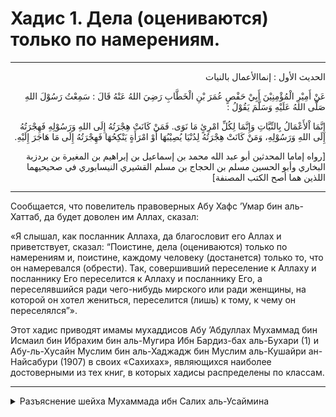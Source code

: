 <h1 class="hadith-header">Хадис 1. Дела (оцениваются) только по намерениям.</h1>

<hr>

<p class="arabic-text" dir="rtl">الحديث الأول : إنماالأعمال بالنيات</p>
<p class="arabic-text" dir="rtl">عَنْ أَمِيْرِ الْمُؤْمِنِيْنَ أَبِيْ حَفْصٍ عُمَرَ بْنِ الْخَطَّابِ رَضِيَ اللهُ عَنْهُ قَالَ : سَمِعْتُ رَسُوْلَ اللهِ صَلَّى اللهُ عَلَيْهِ وَسَلَّمَ يَقُوْلُ :</p>
<p class="arabic-text" dir="rtl">
إِنَّمَا اْلأَعْمَالُ بِالنِّيَّاتِ وَإِنَّمَا لِكُلِّ امْرِئٍ مَا نَوَى. فَمَنْ كَانَتْ هِجْرَتُهُ إِلَى اللهِ وَرَسُوْلِهِ فَهِجْرَتُهُ إِلَى اللهِ وَرَسُوْلِهِ، وَمَنْ كَانَتْ هِجْرَتُهُ لِدُنْيَا يُصِيْبُهَا أَوْ امْرَأَةٍ يَنْكِحُهَا فَهِجْرَتُهُ إِلَى مَا هَاجَرَ إِلَيْهِ.</p>
<p class="arabic-subtext" dir="rtl">[رواه إماما المحدثين أبو عبد الله محمد بن إسماعيل بن إبراهيم بن المغيرة بن بردزبة البخاري وأبو الحسين مسلم بن الحجاج بن مسلم القشيري النيسابوري في صحيحيهما اللذين هما أصح الكتب المصنفة]</p>

<hr>
 
<p class="russian-text">
  Сообщается, что повелитель правоверных Абу Хафс ’Умар бин аль-Хаттаб, да будет доволен им Аллах, сказал: 
</p>

<p class="russian-text">«Я слышал, как посланник Аллаха, да благословит его Аллах и приветствует, сказал: “Поистине, дела (оцениваются) только по намерениям и, поистине, каждому человеку (достанется) только то, что он намеревался (обрести). Так, совершивший переселение к Аллаху и посланнику Его переселится к Аллаху и посланнику Его, а переселявшийся ради чего-нибудь мирского или ради женщины, на которой он хотел жениться, переселится (лишь) к тому, к чему он переселялся”».</p>
 
<p class="russian-subtext">Этот хадис приводят имамы мухаддисов Абу ’Абдуллах Мухаммад бин Исмаил бин Ибрахим бин аль-Мугира Ибн Бардиз-бах аль-Бухари (1) и Абу-ль-Хусайн Муслим бин аль-Хаджадж бин Муслим аль-Кушайри ан-Найсабури (1907) в своих «Сахихах», являющихся наиболее достоверными из тех книг, в которых хадисы распределены по классам.</p>

<hr class="endline">

<details class="comments">
  <summary class="comments-title">Разъяснение шейха Мухаммада ибн Салих аль-Усаймина</summary>
  <p class="comments-text">
  «Повелитель правоверных» — это Абу Хафс Умар ибн аль-Хаттаб, да будет доволен им Аллах. Правление к нему перешло от Абу Бакра ас-Сиддыка, да будет доволен им Аллах, что относится к числу величайших заслуг Абу Бакра. Назначение Умара халифом соответствует Шариату, потому что на эту должность его назначил Абу Бакр, а сам Абу Бакр стал халифом после принесения ему присяги сподвижниками под навесом [рода бану саид]. Поэтому назначение на должность халифа Умара было совершенно законно с точки зрения Шариата, равно как и избрание на эту должность Абу Бакра. Таким образом, назначив своим преемником Умара, Абу Бакр, да будет доволен им Аллах, сделал замечательный выбор.<br>Слова Умара: «Я слышал» указывают на то, что он напрямую передает хадис от пророка, мир ему и благословения Аллаха, без каких-либо посредников. При этом удивительно, что несмотря на свою важность данный хадис от посланника Аллаха, мир ему и благословения Аллаха, передал только Умар, да будет доволен им Аллах, и никакой другой сподвижник. Однако у этого хадиса есть подтверждающие его свидетельства в Коране и Сунне. Так, в Коране Всевышний Аллах говорит: «Вы расходуете это только из стремления к Лику Аллаха» (сура «аль-Бакара», аят 272). Это намерение. Он также говорит: «Мухаммад— посланник Аллаха. Те, которые вместе с ним, суровы к неверующим и милостивы между собой. Ты видишь, как они совершают поясные и земные поклоны, стремясь к милости Аллаха и довольству» (сура «аль-Фатх», аят 29). Это тоже относится к намерению. Что касается примера из Сунны, то пророк, мир ему и благословения Аллах, обращаясь к Сааду ибн Абу Ваккасу, да будет доволен им Аллах, сказал: «Что бы ты ни израсходовал из стремления к Лику Аллаха, ты непременно получись за это награду, даже за тот кусочек, который ты положишь в рот свой жене»(“Сахих” аль-Бухари (№56), “Сахих” Муслима (№1628).). Слова «из стремления к Лику Аллаха» и есть намерение.<br>Самое же главное состоит в том, что смысл вышеупомянутого хадиса подтверждается Кораном и Сунной. И хотя слова этого хадиса передал лишь Умар ибн аль-Хаттаб, да будет доволен им Аллах, мусульманская община безоговорочно приняла его. Так, имам аль-Бухари, да помилует его Аллах, даже поместил этот хадис первым в своем сборнике «ас-Сахих».<br>Под словом «дела» в этом хадисе подразумеваются деяния сердца, деяния языка и деяния органов тела. Таким образом это предложение охватывает различные виды дел.<br>К деяниям сердца относятся те дела, которые содержит в себе сердце. Например, упование на Аллаха, принесение Ему покаяния, благоговейный страх перед Ним и т.д.<br>К деяниям языка относится то, что произносит человек языком. На самом деле, как же много слов произносится языком! И, о Аллах, мне неизвестна никакая другая часть тела, которая совершала бы больше деяний, чем язык, разве что глаз или ухо!<br>К деяниям органов тела относятся дела рук, ног и т.п.<br>«Дела (оцениваются) по намерениям«. Языковое значение арабского слова «нийа» — это цель (касд). Шариатское же значение слова «нийа» — это твердая решимость совершить какое-либо поклонение с целью приближения ко Всевышнему Аллаху. Место намерения — это сердце. А поскольку намерение относится к деяниям сердца, то с ним не связаны деяния органов тела.<br>«…и, поистине, каждому человеку (достанется) только то, что он намеревался (обрести)«.<br>Здесь возникает вопрос: эти два предложения несут одинаковый смысл, или они самостоятельны?<br>Ответ на него таков. Нам надлежит знать, что основа в речи — это утверждение (та’сис), а не подтверждение (таукид).<br>Слово «утверждение» как языковая категория означает, что второе предложение, связанное с первым, имеет самостоятельное значение. Слово же «подтверждение» означает, что второе предложение несет то же смысл, что и первое. Ученые, да будет милостив к ним Аллах, разделились по этому вопросу на два мнения.<br>Первая группа говорит: «Оба предложения в этом хадисе несут одинаковый смысл. То есть, пророк, мир ему и благословения Аллаха, сказав: «Поистине, дела (оцениваются) по намерениям«, затем подтвердил свои слова фразой: «и, поистине, каждому человеку (достанется) только то, что он намеревался (обрести)«.<br>Вторая же группа ученых говорит: «Второе предложение не схоже с первым: его слова относятся к категории утверждения, а не подтверждения».<br>Разбирая данный вопрос, следует принять во внимание следующее правило: «Если какое-либо предложение может относиться как к утверждению, так и к подтверждению, то мы относим его к категории утверждения, и второе предложение не считаем перифразой первого, поскольку если второе предложение приравнивается к первому, то это станет повторением, причину которого необходимо выяснить».<br>Поэтому правильным является мнение тех ученых, которые считали, что второе предложение не несет тот же смысл, что и первое. Смысл первого предложения заключается в том, что речь в нем идет о деянии. Смысл же второго предложения заключается в том, ради чего совершается деяние: совершил ли ты деяние ради Аллаха или ради мирских благ? На данный смысл указывают следующие слова пророка, мир ему и благословения Аллаха: «Тот, чья хиджра была к Аллаху и Его посланнику, переселится к Аллаху и Его посланнику«.<br>Таким образом, цель намерения состоит в том, чтобы, с одной стороны, отделить обычные деяния от дел поклонения, а, с другой стороны, отличить дела поклонения друг от друга.<br>Что касается отделения обычных деяний от дел поклонения, то можно привести следующие примеры:<br>Первый пример. Один человек принимает пищу только из-за желания утолить голод. Другой же человек принимает пищу, выполняя приказ Великого и Всемогущего Аллаха: «Ешьте и пейте!» (сура «аль-Араф», аят 31). Тогда принятие пищи вторым человеком будет поклонением, а принятие пищи первым человеком будет относиться к обычному деянию.<br>Второй пример. Один человек обливается водой, чтобы освежиться. Другой же человек обливается водой, чтобы выйти из состояния полового осквернения. В таком случае действие первого человека будет считаться обычным деянием, а действие второго человека — поклонением. Поэтому если человек находится в состоянии полового осквернения, а затем искупается в море, чтобы освежиться, после чего помолится, то его намаз не будет действительным, потому что для омовения необходимо намерение. У него же не было намерения совершить омовение в качестве поклонения, ибо он вознамерился лишь освежиться.<br>Поэтому некоторые ученые сказали: «Поклонение беспечных людей — это обычные действия, а обычные действия духовно пробужденных людей — это поклонение».<br>Поклонение беспечных людей — это обычные действия, например, человек, который встает, совершает омовение, затем намаз, но делает это по привычке, не отдавая отчет о своих действиях. А обычные действия духовно пробужденных людей — это поклонение, например, человек, который принимает пищу, выполняя приказ Аллаха, для поддержания своих сил, а не для того, чтобы просить милостыню у людей. Это будет поклонением. Или же другой пример. Один человек надевает новую одежду, желая тем самым возвыситься. Он не будет вознагражден за свой поступок. Второй человек тоже надевает новую одежду, но он желает, чтобы люди узнали о величине милости, которую оказал ему Аллах, ведь Он обогатил его. Он будет вознагражден за свой поступок. Можно привести и другой пример. В пятницу один человек надевает свою лучшую одежду, потому что это пятничный день. Он делает это по привычке. А другой человек надевает свою лучшую одежду, следуя примеру пророка, мир ему и благословения Аллаха. Это поклонение.<br>Что же касается отличения дел поклонения друг от друга, то можно привести следующий пример:<br>Первый человек молится два ракаата, вознамерившись совершить дополнительный намаз. Второй же человек молится два ракаата, вознамерившись совершить обязательный намаз. Оба этих дела отличаются из-за намерения: одно деяние является дополнительным, а другое — обязательным.<br>Таким образом, цель намерения состоит в том, чтобы одни деяния поклонения отличить от других, например, дополнительные от обязательных, либо же отделить дела поклонения от обычных действий.<br>Знайте, что место намерения — сердце. Поэтому намерение вообще не следует произносить языком, ведь вы поклоняетесь Тому, Кто ведает о брошенных украдкой взорах и о потаенных чаяниях сердец. Всевышний Аллах знает о том, что таят в себе сердца Его рабов. Вы ведь не хотите стоять перед Тем, Кому о чем-либо неведомо, пока вы не скажете: «Я произнесу то, что намереваюсь совершить, дабы Он узнал об этом». Нет, поистине, вы хотите стоять перед Тем, Кому ведомо, что нашептывает вам ваша душа, Кто сведущ об изменениях в вашем сердце, и Кто знает о вашем настоящем и прошлом. Поэтому ни от пророка, мир ему и благословения Аллаха, ни от его сподвижников, да будет доволен ими Аллах, не передается ни одного хадиса или сообщения, в котором говорилось бы, что они произносили намерение. Следовательно, произнесение намерения является религиозным нововведением, которое запрещено, будь то произнесение намерения вслух или про себя. Некоторые ученые вошли в противоречие с этим принципом: одни из них сказали, что намерение произносится вслух, а другие сказали — про себя, обосновав свое мнение тем, что деяние сердца должно соответствовать деянию языка.<br>Пречист Аллах! А говорил ли об этом посланник Аллаха, мир ему и благословения Аллаха?! Если бы произнесение намерения относилось к Шариату посланника Аллаха, мир ему и благословения Аллаха, то он непременно совершал бы этот поступок сам и разъяснил его людям! В этой связи мне вспоминается один случай. Однажды какой-то простой бедуин из обитателей Неджда находился в Заповедной мечети Мекки и хотел совершить полуденный намаз. Рядом с ним находился мужчина, который был известен тем, что всегда произносил свое намерение вслух. Когда объявили о начале полуденного намаза, этот человек, привыкший произносить свое намерение вслух, сказал: «О, Аллах! Я вознамерился совершить полуденный намаз, состоящий из четырех ракаатов, ради Всевышнего Аллаха позади имама Заповедной Мечети». И когда он уже хотел произнести такбир, открывающий намаз, тот самый бедуин сказал ему: «Эй, постой! Ты ведь позабыл произнести дату, день, месяц и год!» Услышав это, мужчина пришел в изумление.<br>В этой связи возникает следующий вопрос. Если кто-то спросит: «Разве слова человека перед совершением хаджа или умры (тальбия): «Вот я перед Тобой, о Аллах, возглашаю об умре» или «Вот я перед Тобой, возглашаю о хадже» или «Вот я перед Тобой, о Аллах, возглашаю об умре и хадже» не являются произнесением намерения?»<br>Ответ будет таков. Нет, ибо эти слова относятся к внешним проявлениям обрядов паломничества. По этой причине некоторые ученые сказали: «На самом деле произнесение тальбии перед совершением паломничества подобно произнесению первого такбира (такбир аль-ихрам) перед совершением намаза. Если человек не произнесет тальбию, то он не войдет в состояние ихрама, равно как если он не произнесет первый такбир, то он не войдет в состояние намаза».<br>Поэтому мы поступим вопреки Сунне, если скажем то, что говорят некоторые люди: «О, Аллах! Поистине, я хочу совершить обряды умры» или: «Я хочу совершить хадж, так облегчи же его для меня!» Так говорить неправильно, потому что на эти слова поминания Аллаха должен быть шариатский довод, а в данном случае его нет. Поэтому я порицаю того, кто произносит эти слова, однако делаю это спокойно, говоря такому человеку: «Брат мой, эти слова не произносили ни посланник Аллаха, мир ему и благословения Аллаха, ни его сподвижники! Поэтому не произноси их и ты!» Если же этот человек скажет: «Об этих словах написал такой-то ученый в такой-то книге», то ответь ему: «Слово, которое всегда истинно — это лишь то, что сказали Всевышний Аллах и Его посланник, мир ему и благословения Аллаха».<br>«И, поистине, каждому человеку (достанется) только то, что он намеревался (обрести)». Речь здесь идет о таком намерении, ради которого совершается деяние. И люди в этом намерении сильно друг от друга отличаются.<br>Так, ты видишь, что два человека совершают один и тот же намаз, но награда за их молитву будет разниться как расстояние между востоком и западом, или как между небом и землей, потому что один молится искренне, а другой — нет. Или же ты видишь, как два человека стремятся к получению исламских знаний в области единобожия, мусульманского права, толкования Корана или хадисов. При этом один из них далек от Рая, а второй близок к нему, хотя оба читают одну и ту же книгу и обучаются у одного преподавателя. Первый человек изучает мусульманское право, чтобы стать шариатским судьей, ведь у него тогда будет высокая зарплата и уважаемое положение в обществе. Второй же человек изучает мусульманское право, чтобы стать ученым, который будет обучать общину пророка Мухаммада, мир ему и благословения Аллаха. Поэтому между этими двумя людьми есть большая разница по причине их намерения.<br>Пророк, мир ему и благословения Аллаха, сказал: «Тот, кто будет стремиться к получению таких знаний, которые должны изучаться только ради Аллаха, желая добиться мирских благ, не почувствует запаха Рая»(“Сунан” Абу Дауда (№3664), “Сунан” Ибн Маджи (№252). Этот хадис передал Абу Хурейра, да будет доволен им Аллах. Шейх аль-Албани назвал этот хадис достоверным в “Сахих аль-Джами” (№6159).) Поэтому делайте свое намерение искренним ради Великого и Всемогущего Аллаха!<br>Затем посланник Аллаха, мир ему и благословения Аллаха, привел пример переселенца (мухаджир), сказав: «Тот, чья хиджра была…». Слово «хиджра» в арабском языке происходит от слова «хаджр», т.е. оставление чего-либо. Что касается шариатского смысла, то это слово означает переселение из страны неверия в страну ислама.<br>Здесь возникает следующий вопрос: является ли хиджра обязательной или желательной?<br>Ответ таков: хиджра обязательна для каждого верующего, который не может открыто исповедовать свою религию в стране неверия. Иными словами, ислам такого человека не может полноценно реализоваться. Ведь в данном случае он сможет открыто исповедовать свою религию только тогда, когда совершит хиджру. А в Шариате действует принцип: то, без чего обязательное не может быть реализовано, также является обязательным. Как, например, переселение мусульман из языческой Мекки в Эфиопию или из языческой Мекки в Медину.<br>«Тот, чья хиджра была к Аллаху и Его посланнику, переселится к Аллаху и Его посланнику». Как, например, какой-нибудь человек, который переселился в Медину из Мекки до ее взятия мусульманами, желая Аллаха и Его посланника, т.е. желая получить награду от Аллаха и прибыть к посланнику Аллаха, что схоже со Словами Всевышнего: «Но если вы желаете Аллаха и Его посланника…» (сура «аль-Ахзаб», аят 29). Выражение «желать Аллаха» означает стремиться к Лику Аллаха и желать поддержать религию Аллаха, что является благим желанием. А под словами «желать посланника Аллаха» подразумевается обретение успеха, будучи его сподвижником, совершение дел в соответствии с его Сунной, оберегание Сунны, призыв к ней, защита ее, а также распространение его религии. Это и есть «переселение к Аллаху и Его посланнику». В священном хадисе-кудси Всевышний Аллах говорит: «Кто приблизится ко Мне на пядь, Я приближусь к нему на локоть»(“Сахих” аль-Бухари (№7405), “Сахих” Муслима (№2675). Этот хадис передал Абу Хурейра, да будет доволен им Аллах.). Поэтому человеку, возжелавшему Аллаха, Всевышний дарует гораздо большую награду, чем заслуживает его поступок, совершенный ради Него.<br>В этой связи возникает вопрос: можно ли переселиться к посланнику Аллаха, мир ему и благословения Аллаха, после его смерти?<br>Ответ на него таков: что касается его физической личности, то нет. Поэтому люди не совершали хиджру в Медину ради личности посланника, мир ему и благословения Аллаха, после его смерти, ведь он уже погребен. Что же касается переселения к его Сунне и его Шариату, то к этому нас побуждает ислам. Например, отправиться в какую-нибудь страну, чтобы оказать помощь Шариату посланника и защитить его. Таким образом, хиджра к Аллаху происходит в любое время и в любой момент, а хиджра к посланнику Аллаха — нет. Когда он был жив, то хиджра была возможна к его физической личности и к его Шариату, а после его смерти — только к его Шариату.<br>Рассмотрим это на примере Слов Всевышнего: «Если же вы станете препираться о чем-нибудь, то обратитесь с этим к Аллаху и посланнику!» (сура «ан-Ниса», аят 59). Обращаться к Аллаху следует всегда, а к самому посланнику, мир ему и благословения Аллаха, — только при его жизни. Однако после того, как он скончался, следует обращаться к его Сунне. Поэтому тот, кто переселился из одной страны в другую, чтобы обучиться хадисам, для него это будет хиджрой к Аллаху и Его посланнику. А тот, кто переселился из одной страны в другую ради женщины, на которой он захотел жениться, как, например, в ситуации, когда он посватался к ней, а она сказала: «Я выйду за тебя замуж, только если ты переедешь в мою страну», то хиджра этого человека будет лишь к тому, ради чего он переселился.<br>«А тот, чья хиджра была ради обретения мирских благ», т.е., например, он узнал, что в некой стране выгодно вести торговлю, и отправился туда, чтобы заработать деньги, то это и будет переселением ради получения мирских благ, и обретет он лишь то, что возжелал. Более того, если Великий и Всемогущий Аллах пожелает, чтобы он вообще ничего не приобрел из своего переселения, то он не добьется даже мирских благ.<br>Далее имам ан-Навави, да будет милостив к нему Аллах, сказал: «Этот хадис приводят имамы знатоков хадисов Абу Абдуллах Мухаммад ибн Исмаил ибн Ибрахим ибн аль-Мугира ибн Бардизбах аль-Бухари и Абу-ль-Хусейн Муслим ибн аль-Хаджадж ибн Муслим аль-Кушайри ан-Найсабури в своих «Сахихах», являющихся самыми достоверными сборниками, в которых собраны хадисы«.<br>Под этими двумя сборниками подразумеваются «Сахих» аль-Бухари и «Сахих» Муслима. Эти два сборника являются самыми достоверными книгами в науке о хадисах, поэтому некоторые знатоки хадисов даже сказали: «Поистине, из хадисов, достоверность которых подтвердили оба имама, следует не просто предположение, а знание». «Сахих» аль-Бухари является более достоверным сборником хадисов, чем «Сахих» Муслима, потому что аль-Бухари, да будет милостив к нему Аллах, поставил следующее условие относительно передачи хадиса: один рассказчик должен был непременно встретиться с другим рассказчиком. Что же касается имама Муслима, да будет милостив к нему Аллах, то он считал достаточным, чтобы рассказчики просто жили в одно время, и потому их встреча могла произойти, даже если сам факт встречи твердо не установлен. И хотя он изумительным образом опроверг необходимость встречи рассказчиков друг с другом как одно из условий достоверности хадиса, истина в данном вопросе на стороне аль-Бухари, да будет милостив к нему Аллах: факт встречи одного рассказчика с другим является одним из критериев достоверности хадиса. Вместе с тем ученые сказали, что текстовая целостность хадисов в изложении имама Муслима, да будет милостив к нему Аллах, лучше, чем в изложении имама аль-Бухари, да будет милостив к нему Аллах, потому что имам Муслим в своем сборнике приводит хадис, а затем в том же месте он упоминает остальные его версии наряду с подкрепляющими хадисами. Однако в «Сахихе» аль-Бухари текстовая целостность хадиса иногда нарушена, и он приводит части одного и того же хадиса в разных главах. Таким образом, «Сахих» Муслима лучше с точки зрения компоновки хадисов, а «Сахих» аль-Бухари — с точки зрения их передачи. При этом некоторые ученые сказали: «Если бы не аль-Бухари, то не состоялся бы Муслим, ведь аль-Бухари был его шейхом».<br>Таким образом, этот хадис является достоверным, и он содержит в себе убедительное знание. Однако это знание является убедительным не с рациональной, а с умозрительной точки зрения, ведь он достоверно передан от пророка, мир ему и благословения Аллаха.<br>Полезные выводы, извлекаемые из этого хадиса:<br>1. Данный хадис относится к числу таких хадисов, которые являются стержнем Ислама. По этой причине ученые сказали: «Стержень Ислама в двух хадисах: этот хадис и хадис Айши: «Кто совершит любое дело, на которое не было нашего приказа, оно будет отвергнуто»(“Сахих” Муслима (18/1718).) Хадис Умара — опора деяний, совершаемых сердцем, и критерий оценки внутренней стороны дел, а хадис Айши — опора деяний, совершаемых органами тела, и критерий оценки внешней стороны дел.<br>Например, какой-нибудь человек является очень искренним, желает получить награду Великого и Всемогущего Аллаха и войти в Обитель Почета. Однако при этом он совершает много религиозных нововведений. Если мы посмотрим на его намерение, то увидим, что оно благое, но если мы посмотрим на его деяние, то обнаружим, что оно скверное, поскольку не соответствует Шариату, следовательно оно будет отвергнуто Аллахом.<br>Приведем другой пример. Какой-нибудь человек встал, чтобы совершить намаз наилучшим образом. Однако он так поступает напоказ своему отцу, потому что боится его. Такой человек утратил свое искреннее намерение, и он не будет вознагражден Аллахом за свой намаз. Дело в том, что он молится только потому, что боится своего отца, который может побить его за несовершение намаза, и лишь эта причина заставляет человека поклоняться Всевышнему Аллаху, совершая намаз.<br>2. Из этого хадиса следует, что необходимо отличать дела поклонения друг от друга и отделять обычные повседневные деяния от дел поклонения, ведь пророк, мир ему и благословения Аллаха, сказал: «Поистине, дела (оцениваются) по намерениям«. Поясним это на примере намаза. Допустим, некий человек желает совершить полуденный намаз. Он должен вознамериться совершить именно полуденный намаз, чтобы отделить его от других намазов. Если же на нем долг совершить два полуденных намаза, то ему необходимо отделить полуденный намаз за вчерашний день от полуденного намаза за сегодняшний день, поскольку для каждого намаза следует иметь отдельное намерение.<br>Или, например, какой-то человек совершил омовение, вышел из своего дома после полудня и вошел в мечеть При этом в его сердце нет конкретного намерения, что это будет полуденный, предвечерний или ночной намаз. Нет, он просто вышел с намерением, зная, что наступило время обязательной молитвы. Будет ли действителен его [полуденный] намаз или нет?<br>Если мы ответим, опираясь на вышеупомянутое правило, то его намаз не будет действителен, потому что у него не было конкретного намерения совершить полуденный намаз. Таково мнение ученых ханбалитского мазхаба. Другие же ученые сказали, что его намаз будет действителен, ибо действительность молитвы не обусловлена тем, какой именно намаз совершается. Они говорят, что такому человеку достаточно просто иметь намерение совершить намаз этого времени, потому что какой это намаз определяется самим временем. Это мнение передается от имама Ахмада, да будет милостив к нему Всевышний Аллах: “Если человек вознамерился совершить намаз, потому что наступило время его совершения, то этого уже достаточно”. Данная точка зрения является правильной, и именно в соответствии с ней люди обычно поступают. Так, иногда человек приходит в спешке в мечеть, произносит такбир и начинает молиться с имамом. При этом, может, у него даже в мыслях нет, что это полуденный намаз. Однако он просто знает, что наступило время совершения обязательного намаза, и он вышел из дома лишь с этой мыслью. Если следовать ханбалитскому мазхабу, то мы скажем ему: «Соверши заново свой намаз!» Если же следовать более правильному мнению, то мы скажем: «Не надо переделывать намаз!» И именно последнее мнение успокаивает сердца, ведь такое случается довольно часто. Иногда даже имам забывает это и произносит такбир, открывающий намаз, на основании того, что просто наступило время обязательного намаза. Итак, согласно ханбалитскому мазхабу этот имам должен повторить намаз, однако согласно наиболее правильному мнению — нет.<br>3. Этот хадис побуждает человека иметь искренние намерения ради Великого и Всемогущего Аллаха, поскольку пророк, мир ему и благословения Аллаха, разделил людей на две категории:<br>(1) Одни люди желают совершать деяния ради Аллаха и вхождения в Рай;<br>(2) Другие люди, наоборот, не стремятся к этому.<br>Поэтому необходимо заботиться о своей искренности ради Аллаха и побуждать себя к ней, ибо она является первейшей и важнейшей основой, из-за которой был сотворен человек. Так, Всевышний сказал: «Я сотворил джиннов и людей только для того, чтобы они поклонялись Мне» (сура «аз-Зарийат», аят 56).<br>4. Этот хадис свидетельствует о прекрасном методе обучения пророка, мир ему и благословения Аллаха, который заключался в том, что он упорядоченно доводил мысль и делил свою речь на части. Во-первых, он сказал: «Поистине, дела (оцениваются) по намерениям…«, это относится к деяниям, «и, поистине, каждому человеку (достанется) только то, что он намеревался (обрести)«, а это относится к тому, ради чего совершается деяние. Во-вторых, он разделил хиджру на два вида: шариатскую и нешариатскую. Это также относится к прекрасному методу обучения. Поэтому, разбирая какую-то тему, преподаватель должен не приводить ученику беспорядочно все вопросы, поскольку это забудется, а заложить основы, установить правила и выделить главные пункты рассматриваемой темы. Благодаря такому подходу, ученик лучше закрепит полученные знания в своем сердце. Если же ему цитировать все вопросы подряд, то он очень скоро позабудет их.<br>5. В этом хадисе посланник Аллаха, мир ему и благословения Аллаха, упомянул себя вместе с Аллахом, что выражено соединительным союзом «и» . Он ведь сказал: «…к Аллаху и Его посланнику«, а не «к Аллаху, а затем к Его посланнику». Вместе с тем известно, что когда какой-то человек сказал пророку, мир ему и благословения Аллаха: «То, что пожелал Аллах и ты», посланник ответил ему: «Нет! То, что пожелал один лишь Аллах»(“Сунан” Ибн Маджи (№2117), “Муснад” Ахмада (№1842). Этот хадис передал Ибн Аббас, да будет доволен ими обоими Аллах. Шейх аль-Албани назвал этот хадис достоверным в “Сильсиля ас-Сахиха” (№139).). Так в чем же здесь разница?<br>Ответ таков. Если какой-то вопрос связан с предписаниями Шариата, то в таком случае уместно использовать союз «и», поскольку то, что исходит от пророка, мир ему и благословения Аллаха, относительно Шариата подобно тому, что исходит от Аллаха, ведь Сам Всевышний сказал: «Тот, кто подчинился пророку, подчинился Аллаху» (сура «ан-Ниса», аят 80).<br>Что же касается бытовых вопросов, связанных с нашим мирозданием, то здесь никого нельзя упоминать наряду с Аллахом через союз «и», поскольку все сущее зависит только от воли Всевышнего Аллаха и подчинено Его желанию.<br>Поэтому если кто-то спросит: «Завтра выпадет дождь?», то будет ошибкой ответить: «Аллаху и Его посланнику об этом ведомо лучше», потому что у посланника, мир ему и благословения Аллаха, не было такого знания. Но если кто-то задаст вопрос: «Это по Шариату запрещено (харам) или дозволено (халяль)?», то ответ: «Аллаху и Его посланнику об этом ведомо лучше» будет правильным, поскольку суждение посланника, мир ему и благословения Аллаха, по шариатским вопросам было равнозначно суждению Всевышнего Аллаха, ведь Он сказал: «Тот, кто подчинился пророку, подчинился Аллаху» (сура «ан-Ниса», аят 80).<br>Вопрос: «Что лучше: получение исламских знаний или ведение джихада на пути Аллаха?»<br>Ответ: по своей сути получение исламских знаний лучше. Потому что все люди, совершая любое деяние, в том числе и джихад на пути Аллаха, нуждаются в шариатском знании. Так, имам Ахмад сказал: «Ничто не сравнится с исламским знанием, если оно приобретается с правильным намерением». Что же касается джихада, то совершенно невозможно, чтобы это деяние было индивидуальной обязанностью для всех мусульман, ведь Всевышний сказал: «Верующим не следует выступать в поход всем вместе» (сура «ат-Тауба», аят 122). Если бы джихад был индивидуальной обязанностью, то он стал бы обязательным для всех мусульман. «Почему бы не отправить из каждой группы по отряду«, т.е. другой отряд остался бы, «чтобы они могли изучить религию и увещевать людей, когда они вернутся к ним? Быть может, они будут остерегаться«(сура «ат-Тауба», аят 122).<br>Однако ответ на этот вопрос в конкретной ситуации зависит от отдельного человека и от времени. Например, одному человек мы можем сказать: «Тебе лучше совершать джихад», а другому — «Тебе лучше получать исламские знания». Так, если человек является храбрым, физически сильным и активным, но он не столь смышлен, как другой верующий, то ему лучше совершать джихад, поскольку это больше подходит ему. Если же человек отличается умом, хорошей памятью и способностью приводить убедительные доводы, то ему лучше заниматься получением исламских знаний. Это то, что касается конкретного человека.<br>Теперь что касается времени. Если мы живем в такую эпоху, когда есть много ученых, но ощущается недостаток в мусульманских воинах для охраны границ исламских земель, то джихад становится более предпочтительным. Если же мы живем в такую эпоху, когда стало распространяться невежество, а в мусульманском обществе появились религиозные нововведения, которые расползаются все шире, то получение исламских знаний лучше, чем ведение джихада.<br>Здесь следует упомянуть о трех явлениях, которые должен искоренить верующий, стремящийся к получению исламских знаний:<br>1) Появившиеся религиозные нововведения, зло которых открыто проявляется.<br>2) Вынесение фетв без шариатского знания.<br>3) Множество споров по различным вопросам без шариатского знания.<br>Если же трудно определить, что в конкретной ситуации весомее — получение исламских знаний или джихад на пути Аллаха — то лучше заниматься изучением религии.<br>6. Из данного хадиса следует, что хиджра относится к праведным деяниям, потому что ее цель заключается в стремлении к Аллаху и Его посланнику. А каждое дело, цель которого Аллах и Его посланник, относится к числу праведных деяний, ведь вы стремитесь приблизиться к Аллаху. Стремление же к Аллаху — это поклонение.<br>Вопрос: является ли хиджра обязательной или желательной?<br>Ответ: здесь необходимо провести различие. Если человек может открыто исповедовать свою религию и во всеуслышание провозглашать об этом, не находя того, кто запрещал бы ему это, то хиджра в таком случае является желательной. Если же он не может так поступить, то хиджра является обязательной. Именно таков принцип, касающийся желательности и обязательности хиджры. Эта ситуация относится к странам неверующих. Что же касается мусульманских стран, где распространилось нечестие — а это земли, где прилюдно говорится о пороках, и они открыто совершаются — то мы скажем следующее. Если человек опасается за свою душу, боясь скатиться к тем же грехам, что совершают люди его местности, то хиджра в его случае является обязательной. В противном случае она не является для него обязательной. Даже, наоборот, если будет польза от того, что он останется в такой местности, его пребывание в ней является обязательным, потому что ее обитатели нуждаются в нем: как в исправлении, так и в призыве к одобряемому и удержанию от порицаемого. Удивительно, когда некоторые из этих людей переселяются из страны ислама, где распространилось нечестие, в страну неверия, потому что если праведники переедут из такой земли, то кто там останется для исправления нечестивцев? Ведь тогда, возможно, мусульманские территории придут еще в больший упадок из-за малочисленности праведников и многочисленности нечестивцев. И, наоборот, если благой человек останется и будет призывать к Аллаху по мере своих возможностей, то сначала исправится один человек, потом через него второй и так по цепочке, пока через них не произойдет исправление всей страны. Если же исправляется большая часть людей, то чаще всего исправляется и правитель этой страны, даже если ему приходится это делать под давлением общества. Однако, к сожалению, сами люди, которых считают праведными, и портят весь этот процесс. Мы видим, как они разделяются на партии и группы, а их слово теряет единство из-за противоречий по таким вопросам религии, в которых разногласие простительно. Такова действительность, особенно в тех странах, где Ислам еще не укоренился. Иной раз эти люди даже враждуют и борются друг с другом, испытывая взаимную ненависть из-за таких, например, вопросов, как поднятие рук в намазе.<br>В этой связи расскажу вам одну историю, которая произошла со мной лично во время хаджа в долине Мина. Однажды ко мне пришел руководитель отдела просвещения паломников вместе с двумя группами из Африки, одна из которых обвинила в неверии другую. Из-за чего? Когда стали разбираться, выяснилось следующее. Одна группа говорила: «Во время стояния в намазе по Сунне руки складывать на груди», а другая отвечала: «Их следует держать по бокам». А ведь этот вопрос является второстепенным, легким, и он не относится к основам фикха. Тогда первая группа сказала: «Нет, пророк, мир ему и благословения Аллаха, заявил: “Тот, кто отвращается от моей Сунны, тот не имеет ко мне отношения”(“Сахих” аль-Бухари (№5063), “Сахих” Муслима (№1401). Этот хадис передал Анас ибн Малик, да будет доволен им Аллах). То, что вы делаете, это неверие, от которого отрекся посланник, мир ему и благословения Аллаха!» И, основываясь на этом извращенном понимании хадиса, одна группа мусульман обвинила в неверии другую!<br>Поэтому здесь важно обратить внимание на следующую проблему. Некоторые авторитетные люди в странах, где не укрепился Ислам, обвиняют друг друга в религиозных нововведениях и нечестии. Однако если бы они объединились — а при разногласиях, которые допустимы, их сердца были бы открыты друг к другу — и выступили единым фронтом, то исправилась бы мусульманская умма. Но когда умма видит, что среди уважаемых людей, придерживающихся предписаний Ислама, существует вражда и раскол по вопросам религии, это выбивает почву из-под ног простых мусульман и убивает в них благо и стремление к верному руководству. Но, к сожалению, между авторитетными людьми исламской уммы могут происходить такие распри и споры, да убережёт нас от этого Аллах! Порой, ты видишь юношу, который встал на Прямой Путь, начав придерживаться религии и верного руководства, грудь его раскрылась для восприятия истины, а сердце обрело умиротворение. А затем он видит неприглядные вещи от людей, соблюдающих религию — конфликты, крайности, злобу, ненависть — и оставляет Прямой Путь, ибо он не обрел то, к чему стремился.<br>Возвращаясь к вопросу хиджры и подводя итог, необходимо подчеркнуть, что хиджра из страны неверия не подобна хиджре из мусульманской страны, где распространилось нечестие. Поэтому человеку, живущему на исламской территории, где распространились пороки, следует сказать: «Прояви терпение и надейся на награду Аллаха!», особенно если этот человек праведный. Более того, праведнику даже можно сказать: «Поистине, лично для тебя хиджра является запретной (харам)».
  </p>
</details>